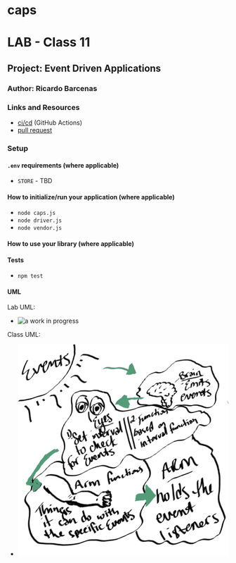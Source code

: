 # caps

# LAB - Class 11

## Project: Event Driven Applications

### Author: Ricardo Barcenas

### Links and Resources

- [ci/cd](http://xyz.com) (GitHub Actions)
- [pull request](https://github.com/401-advanced-javascript-ricardo-b/caps/pull/1)

### Setup

#### `.env` requirements (where applicable)

- `STORE` - TBD

#### How to initialize/run your application (where applicable)

- `node caps.js`
- `node driver.js`
- `node vendor.js`

#### How to use your library (where applicable)

#### Tests

- `npm test`

#### UML

Lab UML:
- ![a work in progress]()

Class UML:
- ![Class UML](assets/capslabuml.png)